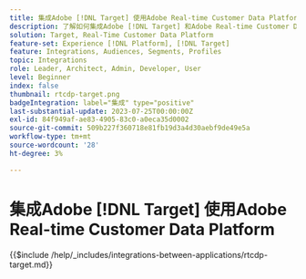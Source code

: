 ```yaml
---
title: 集成Adobe [!DNL Target] 使用Adobe Real-time Customer Data Platform
description: 了解如何集成Adobe [!DNL Target] 和Adobe Real-time Customer Data Platform。
solution: Target, Real-Time Customer Data Platform
feature-set: Experience [!DNL Platform], [!DNL Target]
feature: Integrations, Audiences, Segments, Profiles
topic: Integrations
role: Leader, Architect, Admin, Developer, User
level: Beginner
index: false
thumbnail: rtcdp-target.png
badgeIntegration: label="集成" type="positive"
last-substantial-update: 2023-07-25T00:00:00Z
exl-id: 84f949af-ae83-4905-83c0-a0eca35d0002
source-git-commit: 509b227f360718e81fb19d3a4d30aebf9de49e5a
workflow-type: tm+mt
source-wordcount: '28'
ht-degree: 3%

---
```


# 集成Adobe [!DNL Target] 使用Adobe Real-time Customer Data Platform

{{$include /help/_includes/integrations-between-applications/rtcdp-target.md}}
